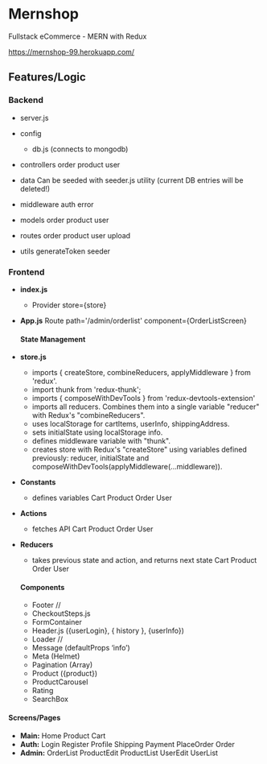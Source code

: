 # Mernshop

Fullstack eCommerce - MERN with Redux

https://mernshop-99.herokuapp.com/

## Features/Logic

### Backend

- server.js
  <br>

- config
  - db.js (connects to mongodb)
    <br>
- controllers
  order
  product
  user
  <br>
- data
  Can be seeded with seeder.js utility (current DB entries will be deleted!)
  <br>
- middleware
  auth
  error
  <br>
- models
  order
  product
  user
  <br>
- routes
  order
  product
  user
  upload
  <br>
- utils
  generateToken
  seeder
  <br>

### Frontend

- **index.js**

  - Provider store={store}

- **App.js**
  Route path='/admin/orderlist' component={OrderListScreen}
  <br>

  #### State Management

- **store.js**

  - imports { createStore, combineReducers, applyMiddleware } from 'redux'.
  - import thunk from 'redux-thunk';
  - imports { composeWithDevTools } from 'redux-devtools-extension'
  - imports all reducers. Combines them into a single variable "reducer" with Redux's "combineReducers".
  - uses localStorage for cartItems, userInfo, shippingAddress.
  - sets initialState using localStorage info.
  - defines middleware variable with "thunk".
  - creates store with Redux's "createStore" using variables defined previously: reducer, initialState and composeWithDevTools(applyMiddleware(...middleware)).
    <br>

- **Constants**

  - defines variables
    Cart
    Product
    Order
    User
    <br>

- **Actions**

  - fetches API
    Cart
    Product
    Order
    User
    <br>

- **Reducers**

  - takes previous state and action, and returns next state
    Cart
    Product
    Order
    User
    <br>

  #### Components

  - Footer //
  - CheckoutSteps.js
  - FormContainer
  - Header.js
    ({userLogin}, { history }, {userInfo})
    <br>
  - Loader //
  - Message (defaultProps ‘info’)
  - Meta (Helmet)
  - Pagination (Array)
  - Product ({product})
  - ProductCarousel
  - Rating
  - SearchBox
    <br>

#### Screens/Pages

- **Main:**
  Home
  Product
  Cart
  <br>
- **Auth:**
  Login
  Register
  Profile
  Shipping
  Payment
  PlaceOrder
  Order
  <br>
- **Admin:**
  OrderList
  ProductEdit
  ProductList
  UserEdit
  UserList
  <br>
